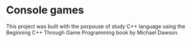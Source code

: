 # Console games

This project was built with the porpouse of study C++ language using the Beginning C++ Through Game Programming book by Michael Dawson.
